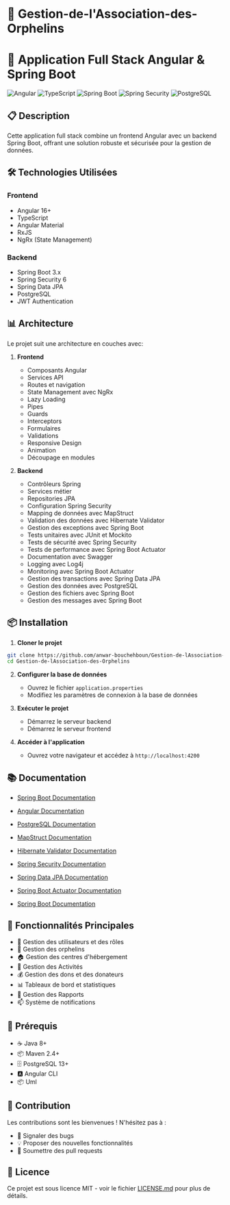 # 👥 Gestion-de-l'Association-des-Orphelins

# 🚀 Application Full Stack Angular & Spring Boot

![Angular](https://img.shields.io/badge/Angular-DD0031?style=for-the-badge&logo=angular&logoColor=white)
![TypeScript](https://img.shields.io/badge/TypeScript-007ACC?style=for-the-badge&logo=typescript&logoColor=white)
![Spring Boot](https://img.shields.io/badge/Spring_Boot-6DB33F?style=for-the-badge&logo=spring-boot&logoColor=white)
![Spring Security](https://img.shields.io/badge/Spring_Security-6DB33F?style=for-the-badge&logo=spring&logoColor=white)
![PostgreSQL](https://img.shields.io/badge/PostgreSQL-316192?style=for-the-badge&logo=postgresql&logoColor=white)

## 📋 Description

Cette application full stack combine un frontend Angular avec un backend Spring Boot, offrant une solution robuste et sécurisée pour la gestion de données.

## 🛠 Technologies Utilisées

### Frontend

- Angular 16+
- TypeScript
- Angular Material
- RxJS
- NgRx (State Management)

### Backend

- Spring Boot 3.x
- Spring Security 6
- Spring Data JPA
- PostgreSQL
- JWT Authentication

## 📊 Architecture

Le projet suit une architecture en couches avec:

1. **Frontend**

   - Composants Angular
   - Services API
   - Routes et navigation
   - State Management avec NgRx
   - Lazy Loading
   - Pipes
   - Guards
   - Interceptors
   - Formulaires
   - Validations
   - Responsive Design
   - Animation
   - Découpage en modules

2. **Backend**
   - Contrôleurs Spring
   - Services métier
   - Repositories JPA
   - Configuration Spring Security
   - Mapping de données avec MapStruct
   - Validation des données avec Hibernate Validator
   - Gestion des exceptions avec Spring Boot
   - Tests unitaires avec JUnit et Mockito
   - Tests de sécurité avec Spring Security
   - Tests de performance avec Spring Boot Actuator
   - Documentation avec Swagger
   - Logging avec Log4j
   - Monitoring avec Spring Boot Actuator
   - Gestion des transactions avec Spring Data JPA
   - Gestion des données avec PostgreSQL
   - Gestion des fichiers avec Spring Boot
   - Gestion des messages avec Spring Boot

## 📦 Installation

1. **Cloner le projet**

```bash
git clone https://github.com/anwar-bouchehboun/Gestion-de-lAssociation-des-Orphelins.git
cd Gestion-de-lAssociation-des-Orphelins
```

2. **Configurer la base de données**

   - Ouvrez le fichier `application.properties`
   - Modifiez les paramètres de connexion à la base de données

3. **Exécuter le projet**

   - Démarrez le serveur backend
   - Démarrez le serveur frontend

4. **Accéder à l'application**

   - Ouvrez votre navigateur et accédez à `http://localhost:4200`

## 📚 Documentation

- [Spring Boot Documentation](https://docs.spring.io/spring-boot/docs/current/reference/htmlsingle/)
- [Angular Documentation](https://angular.io/docs)
- [PostgreSQL Documentation](https://www.postgresql.org/docs/)

- [MapStruct Documentation](https://mapstruct.org/documentation/)
- [Hibernate Validator Documentation](https://hibernate.org/validator/documentation/)
- [Spring Security Documentation](https://docs.spring.io/spring-security/reference/index.html)
- [Spring Data JPA Documentation](https://docs.spring.io/spring-data/jpa/docs/current/reference/html/)
- [Spring Boot Actuator Documentation](https://docs.spring.io/spring-boot/docs/current/reference/html/actuator.html)
- [Spring Boot Documentation](https://docs.spring.io/spring-boot/docs/current/reference/htmlsingle/)

## 🎯 Fonctionnalités Principales

- 👤 Gestion des utilisateurs et des rôles
- 👶 Gestion des orphelins
- 🏠 Gestion des centres d'hébergement
- 📝 Gestion des Activités
- 💰 Gestion des dons et des donateurs
- 📊 Tableaux de bord et statistiques
- 📅 Gestion des Rapports
- 📫 Système de notifications

## 🔑 Prérequis

- ☕ Java 8+
- 📦 Maven 2.4+
- 🗄️ PostgreSQL 13+
- 🅰️ Angular CLI
- 📦 Uml

## 👥 Contribution

Les contributions sont les bienvenues ! N'hésitez pas à :

- 🐛 Signaler des bugs
- 💡 Proposer des nouvelles fonctionnalités
- 🔧 Soumettre des pull requests

## 📄 Licence

Ce projet est sous licence MIT - voir le fichier [LICENSE.md](LICENSE.md) pour plus de détails.
